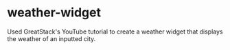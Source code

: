 # weather-widget
Used GreatStack's YouTube tutorial to create a weather widget that displays the weather of an inputted city. 
